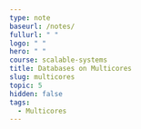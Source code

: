 ```yaml
---
type: note
baseurl: /notes/
fullurl: " "
logo: " "
hero: " "
course: scalable-systems
title: Databases on Multicores
slug: multicores
topic: 5
hidden: false
tags:
  - Multicores
---
```


